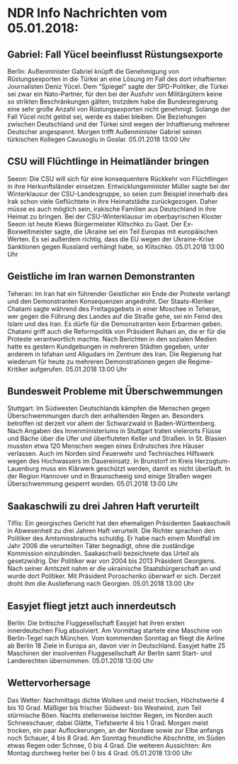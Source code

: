 # NDR Info Nachrichten vom 05.01.2018:


## Gabriel: Fall Yücel beeinflusst Rüstungsexporte
Berlin: 	Außenminister Gabriel knüpft die Genehmigung von Rüstungsexporten in die Türkei an eine Lösung im Fall des dort inhaftierten Journalisten Deniz Yücel. Dem "Spiegel" sagte der SPD-Politiker, die Türkei sei zwar ein Nato-Partner, für den bei der Ausfuhr von Militärgütern keine so strikten Beschränkungen gälten; trotzdem habe die Bundesregierung eine sehr große Anzahl von Rüstungsexporten nicht genehmigt. Solange der Fall Yücel nicht gelöst sei, werde es dabei bleiben. Die Beziehungen zwischen Deutschland und der Türkei sind wegen der Inhaftierung mehrerer Deutscher angespannt. Morgen trifft Außenminister Gabriel seinen türkischen Kollegen Cavusoglu in Goslar. 05.01.2018 13:00 Uhr 

## CSU will Flüchtlinge in Heimatländer bringen
Seeon:	Die CSU will sich für eine konsequentere Rückkehr von Flüchtlingen in ihre Herkunftsländer einsetzen. Entwicklungsminister Müller sagte bei der Winterklausur der CSU-Landesgruppe, so seien zum Beispiel innerhalb des Irak schon viele Geflüchtete in ihre Heimatstädte zurückgezogen. Daher müsse es auch möglich sein, irakische Familien aus Deutschland in ihre Heimat zu bringen. Bei der CSU-Winterklausur im oberbayrischen Kloster Seeon ist heute Kiews Bürgermeister Klitschko zu Gast. Der Ex-Boxweltmeister sagte, die Ukraine sei ein Teil Europas mit europäischen Werten. Es sei außerdem richtig, dass die EU wegen der Ukraine-Krise Sanktionen gegen Russland verhängt habe, so Klitschko. 05.01.2018 13:00 Uhr 

## Geistliche im Iran warnen Demonstranten
Teheran: Im Iran hat ein führender Geistlicher ein Ende der Proteste verlangt und den Demonstranten Konsequenzen angedroht. Der Staats-Kleriker Chatami sagte während des Freitagsgebets in einer Moschee in Teheran, wer gegen die Führung des Landes auf die Straße gehe, sei ein Feind des Islam und des Iran. Es dürfe für die Demonstranten kein Erbarmen geben. Chatami griff auch die Reformpolitik von Präsident Ruhani an, die er für die Proteste verantwortlich machte. Nach Berichten in den sozialen Medien hatte es gestern Kundgebungen in mehreren Städten gegeben, unter anderem in Isfahan und Aligudars im Zentrum des Iran. Die Regierung hat wiederum für heute zu mehreren Demonstrationen gegen die Regime-Kritiker aufgerufen. 05.01.2018 13:00 Uhr 

## Bundesweit Probleme mit Überschwemmungen
Stuttgart: Im Südwesten Deutschlands kämpfen die Menschen gegen Überschwemmungen durch den anhaltenden Regen an. Besonders betroffen ist derzeit vor allem der Schwarzwald in Baden-Württemberg. Nach Angaben des Innenministeriums in Stuttgart traten vielerorts Flüsse und Bäche über die Ufer und überfluteten Keller und Straßen. In St. Blasien mussten etwa 120 Menschen wegen eines Erdrutsches ihre Häuser verlassen. Auch im Norden sind Feuerwehr und Technisches Hilfswerk wegen des Hochwassers im Dauereinsatz. In Brunstorf im Kreis Herzogtum-Lauenburg muss ein Klärwerk geschützt werden, damit es nicht überläuft. In der Region Hannover und in Braunschweig sind einige Straßen wegen Überschwemmung gesperrt worden. 05.01.2018 13:00 Uhr 

## Saakaschwili zu drei Jahren Haft verurteilt
Tiflis: Ein georgisches Gericht hat den ehemaligen Präsidenten Saakaschwili in Abwesenheit zu drei Jahren Haft verurteilt. Die Richter sprachen den Politiker des Amtsmissbrauchs schuldig. Er habe nach einem Mordfall im Jahr 2006 die verurteilten Täter begnadigt, ohne die zuständige Kommission einzubinden. Saakaschwili bezeichnete das Urteil als gesetzwidrig. Der Politiker war von 2004 bis 2013 Präsident Georgiens. Nach seiner Amtszeit nahm er die ukrainische Staatsbürgerschaft an und wurde dort Politiker. Mit Präsident Poroschenko überwarf er sich. Derzeit droht ihm die Auslieferung nach Georgien. 05.01.2018 13:00 Uhr 

## Easyjet fliegt jetzt auch innerdeutsch
Berlin: Die britische Fluggesellschaft Easyjet hat ihren ersten innerdeutschen Flug absolviert. Am Vormittag startete eine Maschine von Berlin-Tegel nach München. Vom kommenden Sonntag an fliegt die Airline ab Berlin 18 Ziele in Europa an, davon vier in Deutschland. Easyjet hatte 25 Maschinen der insolventen Fluggesellschaft Air Berlin samt Start- und Landerechten übernommen. 05.01.2018 13:00 Uhr 

## Wettervorhersage
Das Wetter: Nachmittags dichte Wolken und meist trocken, Höchstwerte 4 bis 10 Grad. Mäßiger bis frischer Südwest- bis Westwind, zum Teil stürmische Böen. Nachts stellenweise leichter Regen, im Norden auch Schneeschauer, dabei Glätte, Tiefstwerte 4 bis 1 Grad. Morgen meist trocken, ein paar Auflockerungen, an der Nordsee sowie zur Elbe anfangs noch Schauer, 4 bis 8 Grad. Am Sonntag freundliche Abschnitte, im Süden etwas Regen oder Schnee, 0 bis 4 Grad. Die weiteren Aussichten:
Am Montag durchweg heiter bei 0 bis 4 Grad. 05.01.2018 13:00 Uhr 
